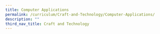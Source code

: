 ```yaml
---
title: Computer Applications
permalink: /curriculum/Craft-and-Technology/Computer-Applications/
description: ""
third_nav_title: Craft and Technology
---
```

